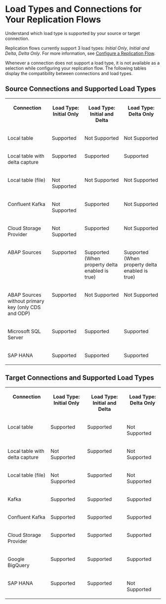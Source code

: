 <!-- loio10891192186c4920b08939a7b46adc79 -->

# Load Types and Connections for Your Replication Flows

Understand which load type is supported by your source or target connection.

Replication flows currently support 3 load types: *Initial Only*, *Initial and Delta*, *Delta Only*. For more information, see [Configure a Replication Flow](configure-a-replication-flow-3f5ba0c.md).

Whenever a connection does not support a load type, it is not available as a selection while configuring your replication flow. The following tables display the compatibility between connections and load types.



<a name="loio10891192186c4920b08939a7b46adc79__section_iyh_5dj_rfc"/>

## Source Connections and Supported Load Types


<table>
<tr>
<th valign="top">

Connection

</th>
<th valign="top">

Load Type: Initial Only

</th>
<th valign="top">

Load Type: Initial and Delta

</th>
<th valign="top">

Load Type: Delta Only

</th>
</tr>
<tr>
<td valign="top">

Local table

</td>
<td valign="top">

Supported

</td>
<td valign="top">

Not Supported

</td>
<td valign="top">

Not Supported

</td>
</tr>
<tr>
<td valign="top">

Local table with delta capture

</td>
<td valign="top">

Supported

</td>
<td valign="top">

Supported

</td>
<td valign="top">

Supported

</td>
</tr>
<tr>
<td valign="top">

Local table \(file\)

</td>
<td valign="top">

Not Supported

</td>
<td valign="top">

Not Supported

</td>
<td valign="top">

Not Supported

</td>
</tr>
<tr>
<td valign="top">

Confluent Kafka

</td>
<td valign="top">

Not Supported

</td>
<td valign="top">

Supported

</td>
<td valign="top">

Not Supported

</td>
</tr>
<tr>
<td valign="top">

Cloud Storage Provider

</td>
<td valign="top">

Not Supported

</td>
<td valign="top">

Supported

</td>
<td valign="top">

Not Supported

</td>
</tr>
<tr>
<td valign="top">

ABAP Sources

</td>
<td valign="top">

Supported

</td>
<td valign="top">

Supported \(When property delta enabled is true\)

</td>
<td valign="top">

Supported \(When property delta enabled is true\)

</td>
</tr>
<tr>
<td valign="top">

ABAP Sources without primary key \(only CDS and ODP\)

</td>
<td valign="top">

Supported

</td>
<td valign="top">

Not Supported

</td>
<td valign="top">

Not Supported

</td>
</tr>
<tr>
<td valign="top">

Microsoft SQL Server

</td>
<td valign="top">

Supported

</td>
<td valign="top">

Supported

</td>
<td valign="top">

Supported

</td>
</tr>
<tr>
<td valign="top">

SAP HANA

</td>
<td valign="top">

Supported

</td>
<td valign="top">

Supported

</td>
<td valign="top">

Supported

</td>
</tr>
</table>



<a name="loio10891192186c4920b08939a7b46adc79__section_nvr_plj_rfc"/>

## Target Connections and Supported Load Types


<table>
<tr>
<th valign="top">

Connection

</th>
<th valign="top">

Load Type: Initial Only

</th>
<th valign="top">

Load Type: Initial and Delta

</th>
<th valign="top">

Load Type: Delta Only

</th>
</tr>
<tr>
<td valign="top">

Local table

</td>
<td valign="top">

Supported

</td>
<td valign="top">

Supported

</td>
<td valign="top">

Not Supported

</td>
</tr>
<tr>
<td valign="top">

Local table with delta capture

</td>
<td valign="top">

Not Supported

</td>
<td valign="top">

Supported

</td>
<td valign="top">

Not Supported

</td>
</tr>
<tr>
<td valign="top">

Local table \(file\)

</td>
<td valign="top">

Not Supported

</td>
<td valign="top">

Supported

</td>
<td valign="top">

Not Supported

</td>
</tr>
<tr>
<td valign="top">

Kafka

</td>
<td valign="top">

Supported

</td>
<td valign="top">

Supported

</td>
<td valign="top">

Supported

</td>
</tr>
<tr>
<td valign="top">

Confluent Kafka

</td>
<td valign="top">

Supported

</td>
<td valign="top">

Supported

</td>
<td valign="top">

Supported

</td>
</tr>
<tr>
<td valign="top">

Cloud Storage Provider

</td>
<td valign="top">

Supported

</td>
<td valign="top">

Supported

</td>
<td valign="top">

Supported

</td>
</tr>
<tr>
<td valign="top">

Google BigQuery

</td>
<td valign="top">

Supported

</td>
<td valign="top">

Supported

</td>
<td valign="top">

Supported

</td>
</tr>
<tr>
<td valign="top">

SAP HANA

</td>
<td valign="top">

Supported

</td>
<td valign="top">

Supported

</td>
<td valign="top">

Not Supported

</td>
</tr>
</table>

